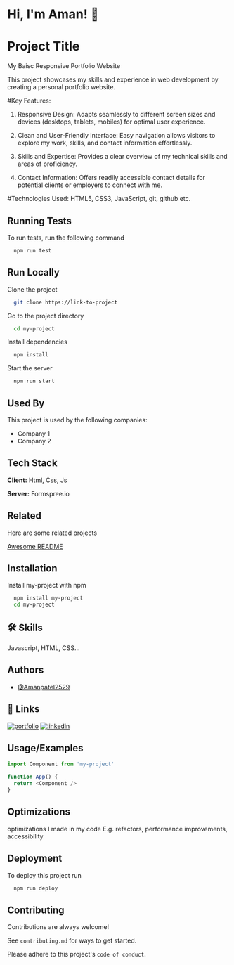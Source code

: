 # Hi, I'm Aman! 👋 

# Project Title
My Baisc Responsive Portfolio Website 

This project showcases my skills and experience in web development by creating a personal portfolio website.

#Key Features:
1) Responsive Design: 
    Adapts seamlessly to different screen sizes   and devices (desktops, tablets, mobiles) for optimal user experience.

2) Clean and User-Friendly Interface: 
    Easy navigation allows visitors to explore my work, skills, and contact information effortlessly.

3) Skills and Expertise: 
    Provides a clear overview of my technical skills and areas of proficiency.

4) Contact Information: 
    Offers readily accessible contact details for potential clients or employers to connect with me.


#Technologies Used:
HTML5, CSS3, JavaScript, git, github etc.
## Running Tests

To run tests, run the following command

```bash
  npm run test
```


## Run Locally

Clone the project

```bash
  git clone https://link-to-project
```

Go to the project directory

```bash
  cd my-project
```

Install dependencies

```bash
  npm install
```

Start the server

```bash
  npm run start
```


## Used By

This project is used by the following companies:

- Company 1
- Company 2


## Tech Stack

**Client:** Html, Css, Js

**Server:** Formspree.io 


## Related

Here are some related projects

[Awesome README](https://sit.acm.org)


## Installation

Install my-project with npm

```bash
  npm install my-project
  cd my-project
```
    
## 🛠 Skills
Javascript, HTML, CSS...

## Authors

- [@Amanpatel2529](https://www.github.com/Amanpatel2529)



## 🔗 Links
[![portfolio](https://amanpatel2529.netlify.app)](https://amanpatel2529.netlify.app/)
[![linkedin](https://www.linkedin.com/in/aman-patel-6a223723a/)](https://www.linkedin.com/)



## Usage/Examples

```javascript
import Component from 'my-project'

function App() {
  return <Component />
}
```



## Optimizations

optimizations I made in my code  E.g. refactors, performance improvements, accessibility



## Deployment

To deploy this project run

```bash
  npm run deploy
```


## Contributing

Contributions are always welcome!

See `contributing.md` for ways to get started.

Please adhere to this project's `code of conduct`.


